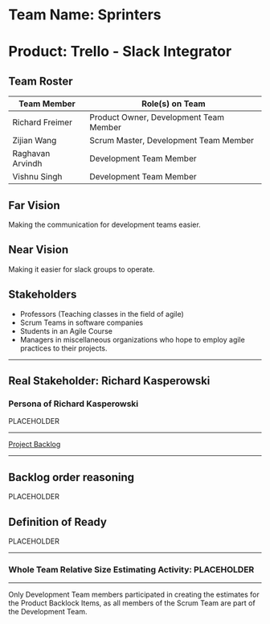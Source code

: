 # Team Name: Sprinters

# Product: Trello - Slack Integrator

## Team Roster

Team Member | Role(s) on Team
------------ | -------------
Richard Freimer | Product Owner, Development Team Member
Zijian Wang | Scrum Master, Development Team Member
Raghavan Arvindh | Development Team Member
Vishnu Singh | Development Team Member

## Far Vision

Making the communication for development teams easier.

## Near Vision

Making it easier for slack groups to operate.

## Stakeholders

- Professors (Teaching classes in the field of agile)
- Scrum Teams in software companies
- Students in an Agile Course
- Managers in miscellaneous organizations who hope to employ agile practices to their projects.

-----
## Real Stakeholder: Richard Kasperowski

### Persona of Richard Kasperowski

PLACEHOLDER

-----

[Project Backlog](https://github.com/Agile2018Summer/PlaceHolderName/projects/1)


-----

## Backlog order reasoning

PLACEHOLDER


## Definition of Ready

PLACEHOLDER

-----

### Whole Team Relative Size Estimating Activity: PLACEHOLDER




-----
Only Development Team members participated in creating the estimates for the Product Backlock Items, as all members of the Scrum Team are part of the Development Team.
